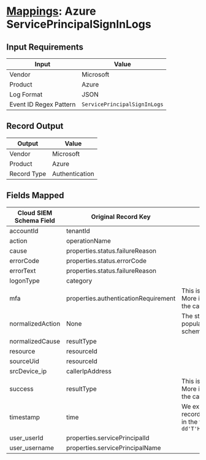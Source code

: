 # [Mappings](README.md): Azure ServicePrincipalSignInLogs

## Input Requirements

|Input|Value|
|-----|-----|
|Vendor|Microsoft|
|Product|Azure|
|Log Format|JSON|
|Event ID Regex Pattern|`ServicePrincipalSignInLogs`|

## Record Output

|Output|Value|
|------|-----|
|Vendor|Microsoft|
|Product|Azure|
|Record Type|Authentication|

## Fields Mapped

|Cloud SIEM Schema Field|Original Record Key|Notes|
|-----------------------|-------------------|-----|
|accountId|tenantId||
|action|operationName||
|cause|properties.status.failureReason||
|errorCode|properties.status.errorCode||
|errorText|properties.status.failureReason||
|logonType|category||
|mfa|properties.authenticationRequirement|This is a lookup field. More info to come in the catalog later...|
|normalizedAction|None|The static text `logon` is populated in this schema field.|
|normalizedCause|resultType||
|resource|resourceId||
|sourceUid|resourceId||
|srcDevice_ip|callerIpAddress||
|success|resultType|This is a lookup field. More info to come in the catalog later...|
|timestamp|time|We expect the orginal record value of `time` is in the format `yyyy-MM-dd'T'HH:mm:ss.SSSSSSSZ`|
|user_userId|properties.servicePrincipalId||
|user_username|properties.servicePrincipalName||

